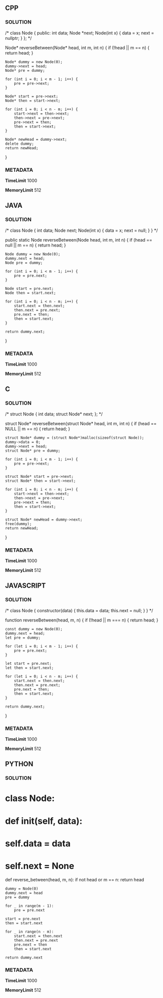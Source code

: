 ## CPP

### SOLUTION

/*
class Node {
  public:
    int data;
    Node *next;
    Node(int x) {
        data = x;
        next = nullptr;
    }
};
*/

Node* reverseBetween(Node* head, int m, int n) {
    if (!head || m == n) {
        return head;
    }

    Node* dummy = new Node(0);
    dummy->next = head;
    Node* pre = dummy;

    for (int i = 0; i < m - 1; i++) {
        pre = pre->next;
    }

    Node* start = pre->next;
    Node* then = start->next;

    for (int i = 0; i < n - m; i++) {
        start->next = then->next;
        then->next = pre->next;
        pre->next = then;
        then = start->next;
    }

    Node* newHead = dummy->next;
    delete dummy;
    return newHead;
}

### METADATA

**TimeLimit**
1000

**MemoryLimit**
512



## JAVA

### SOLUTION

/*
class Node {
    int data;
    Node next;
    Node(int x) {
        data = x;
        next = null;
    }
}
*/

public static Node reverseBetween(Node head, int m, int n) {
    if (head == null || m == n) {
        return head;
    }

    Node dummy = new Node(0);
    dummy.next = head;
    Node pre = dummy;

    for (int i = 0; i < m - 1; i++) {
        pre = pre.next;
    }

    Node start = pre.next;
    Node then = start.next;

    for (int i = 0; i < n - m; i++) {
        start.next = then.next;
        then.next = pre.next;
        pre.next = then;
        then = start.next;
    }

    return dummy.next;
}

### METADATA

**TimeLimit**
1000

**MemoryLimit**
512



## C

### SOLUTION

/*
struct Node {
    int data;
    struct Node* next;
};
*/

struct Node* reverseBetween(struct Node* head, int m, int n) {
    if (head == NULL || m == n) {
        return head;
    }

    struct Node* dummy = (struct Node*)malloc(sizeof(struct Node));
    dummy->data = 0;
    dummy->next = head;
    struct Node* pre = dummy;

    for (int i = 0; i < m - 1; i++) {
        pre = pre->next;
    }

    struct Node* start = pre->next;
    struct Node* then = start->next;

    for (int i = 0; i < n - m; i++) {
        start->next = then->next;
        then->next = pre->next;
        pre->next = then;
        then = start->next;
    }

    struct Node* newHead = dummy->next;
    free(dummy);
    return newHead;
}

### METADATA

**TimeLimit**
1000

**MemoryLimit**
512



## JAVASCRIPT

### SOLUTION

/*
class Node {
    constructor(data) {
        this.data = data;
        this.next = null;
    }
}
*/

function reverseBetween(head, m, n) {
    if (!head || m === n) {
        return head;
    }

    const dummy = new Node(0);
    dummy.next = head;
    let pre = dummy;

    for (let i = 0; i < m - 1; i++) {
        pre = pre.next;
    }

    let start = pre.next;
    let then = start.next;

    for (let i = 0; i < n - m; i++) {
        start.next = then.next;
        then.next = pre.next;
        pre.next = then;
        then = start.next;
    }

    return dummy.next;
}

### METADATA

**TimeLimit**
1000

**MemoryLimit**
512



## PYTHON

### SOLUTION

# class Node:
#    def __init__(self, data):
#        self.data = data
#        self.next = None

def reverse_between(head, m, n):
    if not head or m == n:
        return head
        
    dummy = Node(0)
    dummy.next = head
    pre = dummy
    
    for _ in range(m - 1):
        pre = pre.next
        
    start = pre.next
    then = start.next
    
    for _ in range(n - m):
        start.next = then.next
        then.next = pre.next
        pre.next = then
        then = start.next
        
    return dummy.next


### METADATA

**TimeLimit**
1000

**MemoryLimit**
512